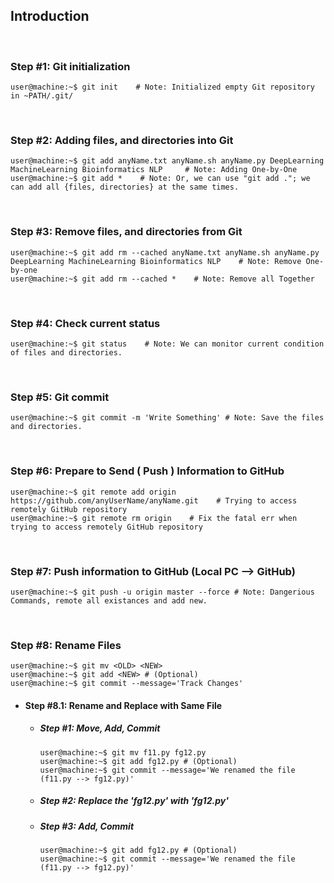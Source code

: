 ## Introduction

&nbsp;

### Step #1: Git initialization
```console
user@machine:~$ git init    # Note: Initialized empty Git repository in ~PATH/.git/
```

&nbsp;

### Step #2: Adding files, and directories into Git
```console
user@machine:~$ git add anyName.txt anyName.sh anyName.py DeepLearning MachineLearning Bioinformatics NLP     # Note: Adding One-by-One
user@machine:~$ git add *    # Note: Or, we can use "git add ."; we can add all {files, directories} at the same times.
```

&nbsp;

### Step #3: Remove files, and directories from Git
```console
user@machine:~$ git add rm --cached anyName.txt anyName.sh anyName.py DeepLearning MachineLearning Bioinformatics NLP    # Note: Remove One-by-one
user@machine:~$ git add rm --cached *    # Note: Remove all Together
```

&nbsp;

###  Step #4: Check current status
```console
user@machine:~$ git status    # Note: We can monitor current condition of files and directories.
```

&nbsp;

###  Step #5: Git commit
```console
user@machine:~$ git commit -m 'Write Something' # Note: Save the files and directories.
```

&nbsp;

###  Step #6: Prepare to Send ( Push ) Information to GitHub

```console
user@machine:~$ git remote add origin https://github.com/anyUserName/anyName.git    # Trying to access remotely GitHub repository
user@machine:~$ git remote rm origin    # Fix the fatal err when trying to access remotely GitHub repository
```

&nbsp;

###  Step #7: Push information to GitHub (Local PC --> GitHub)
```console
user@machine:~$ git push -u origin master --force # Note: Dangerious Commands, remote all existances and add new.
```

&nbsp;

###  Step #8: Rename Files
```console
user@machine:~$ git mv <OLD> <NEW>
user@machine:~$ git add <NEW> # (Optional)
user@machine:~$ git commit --message='Track Changes'
```
- ####  Step #8.1: Rename and Replace with Same File
  - ##### Step #1: Move, Add, Commit
    ```console
    user@machine:~$ git mv f11.py fg12.py
    user@machine:~$ git add fg12.py # (Optional)
    user@machine:~$ git commit --message='We renamed the file (f11.py --> fg12.py)'
    ```
  - ##### Step #2: Replace the 'fg12.py' with 'fg12.py'
  
  - ##### Step #3: Add, Commit
    ```console
    user@machine:~$ git add fg12.py # (Optional)
    user@machine:~$ git commit --message='We renamed the file (f11.py --> fg12.py)'
    ```
